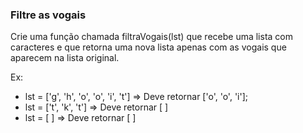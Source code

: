 ### Filtre as vogais ###

Crie uma função chamada filtraVogais(lst) que recebe uma lista com caracteres e que retorna uma nova lista apenas com as vogais que aparecem na lista original.

Ex:

* lst = ['g', 'h', 'o', 'o', 'i', 't'] =\> Deve retornar ['o', 'o', 'i'];
* lst = ['t', 'k', 't'] =\> Deve retornar [ ]
* lst = [ ] =\> Deve retornar [ ]